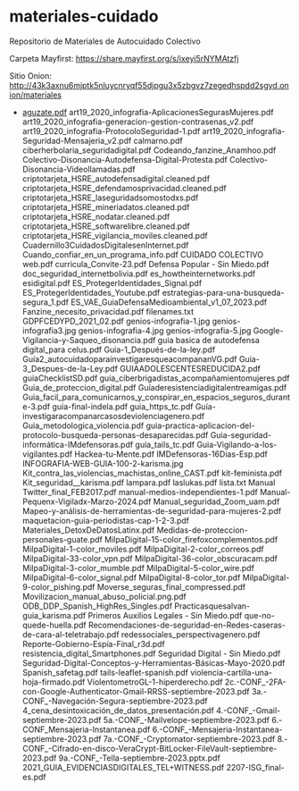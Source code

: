 # materiales-cuidado
Repositorio de Materiales de Autocuidado Colectivo

Carpeta Mayfirst: https://share.mayfirst.org/s/ixeyi5rNYMAtzfj

Sitio Onion: http://43k3axnu6mjptk5nluycnryqf55djpgu3x5zbgvz7zegedhspdd2sgyd.onion/materiales


* [aguzate.pdf](https://cacu.tech/guias/aguzate.pdf)
art19_2020_infografia-AplicacionesSegurasMujeres.pdf
art19_2020_infografia-generacion-gestion-contrasenas_v2.pdf
art19_2020_infografia-ProtocoloSeguridad-1.pdf
art19_2020_infografia-Seguridad-Mensajeria_v2.pdf
calmarno.pdf
ciberherbolaria_seguridadigital.pdf
Codeando_fanzine_Anamhoo.pdf
Colectivo-Disonancia-Autodefensa-Digital-Protesta.pdf
Colectivo-Disonancia-Videollamadas.pdf
criptotarjeta_HSRE_autodefensadigital.cleaned.pdf
criptotarjeta_HSRE_defendamosprivacidad.cleaned.pdf
criptotarjeta_HSRE_laseguridadsomostodxs.pdf
criptotarjeta_HSRE_mineriadatos.cleaned.pdf
criptotarjeta_HSRE_nodatar.cleaned.pdf
criptotarjeta_HSRE_softwarelibre.cleaned.pdf
criptotarjeta_HSRE_vigilancia_moviles.cleaned.pdf
Cuadernillo3CuidadosDigitalesenInternet.pdf
Cuando_confiar_en_un_programa_info.pdf
CUIDADO COLECTIVO web.pdf
curricula_Convite-23.pdf
Defensa Popular - Sin Miedo.pdf
doc_seguridad_internetbolivia.pdf
es_howtheinternetworks.pdf
esidigital.pdf
ES_ProtegerIdentidades_Signal.pdf
ES_ProtegerIdentidades_Youtube.pdf
estrategias-para-una-busqueda-segura_1.pdf
ES_VAE_GuiaDefensaMedioambiental_v1_07_2023.pdf
Fanzine_necesito_privacidad.pdf
filenames.txt
GDPFCEDYPD_2021_02.pdf
genios-infografia-1.jpg
genios-infografia3.jpg
genios-infografia-4.jpg
genios-infografia-5.jpg
Google-Vigilancia-y-Saqueo_disonancia.pdf
guia basica de autodefensa digital_para celus.pdf
Guia-1_Después-de-la-ley.pdf
Guía2_autocuidadoparainvestigaresqueacompananVG.pdf
Guia-3_Despues-de-la-Ley.pdf
GUIAADOLESCENTESREDUCIDA2.pdf
guiaChecklistSD.pdf
guia_ciberbrigadistas_acompañamientomujeres.pdf
Guia_de_proteccion_digital.pdf
Guíaderesistenciadigitalentreamigas.pdf
Guia_facil_para_comunicarnos_y_conspirar_en_espacios_seguros_durante-3.pdf
guia-final-indela.pdf
guia_https_tc.pdf
Guía-investigaracompanarcasosdeviolenciagenero.pdf
Guia_metodologica_violencia.pdf
guia-practica-aplicacion-del-protocolo-busqueda-personas-desaparecidas.pdf
Guia-seguridad-informática-IMdefensoras.pdf
guia_tails_tc.pdf
Guia-Vigilando-a-los-vigilantes.pdf
Hackea-tu-Mente.pdf
IMDefensoras-16Dias-Esp.pdf
INFOGRAFIA-WEB-GUIA-100-2-karisma.jpg
Kit_contra_las_violencias_machistas_online_CAST.pdf
kit-feminista.pdf
Kit_seguridad__karisma.pdf
lampara.pdf
laslukas.pdf
lista.txt
Manual Twitter_final_FEB2017.pdf
manual-medios-independientes-1.pdf
Manual-Pequenx-Vigiladx-Marzo-2024.pdf
Manual_seguridad_Zoom_uam.pdf
Mapeo-y-análisis-de-herramientas-de-seguridad-para-mujeres-2.pdf
maquetacion-guia-periodistas-cap-1-2-3.pdf
Materiales_DetoxDeDatosLatinx.pdf
Medidas-de-proteccion-personales-guate.pdf
MilpaDigital-15-color_firefoxcomplementos.pdf
MilpaDigital-1-color_moviles.pdf
MilpaDigital-2-color_correos.pdf
MilpaDigital-33-color_vpn.pdf
MilpaDigital-36-color_obscuracam.pdf
MilpaDigital-3-color_mumble.pdf
MilpaDigital-5-color_wire.pdf
MilpaDigital-6-color_signal.pdf
MilpaDigital-8-color_tor.pdf
MilpaDigital-9-color_pishing.pdf
Moverse_seguras_final_compressed.pdf
Movilizacion_manual_abuso_policial.png.pdf
ODB_DDP_Spanish_HighRes_Singles.pdf
Practicasquesalvan-guia_karisma.pdf
Primeros Auxilios Legales - Sin Miedo.pdf
que-no-quede-huella.pdf
Recomendaciones-de-seguridad-en-Redes-caseras-de-cara-al-teletrabajo.pdf
redessociales_perspectivagenero.pdf
Reporte-Gobierno-Espía-Final_r3d.pdf
resistencia_digital_Smartphones.pdf
Seguridad Digital - Sin Miedo.pdf
Seguridad-Digital-Conceptos-y-Herramientas-Básicas-Mayo-2020.pdf
Spanish_safetag.pdf
tails-leaflet-spanish.pdf
violencia-cartilla-una-hoja-firmado.pdf
ViolentometroGL-1-hiperderecho.pdf
2c.-CONF_-2FA-con-Google-Authenticator-Gmail-RRSS-septiembre-2023.pdf
3a.-CONF_-Navegación-Segura-septiembre-2023.pdf
4_cena_desintoxicación_de_datos_presentación.pdf
4.-CONF_-Gmail-septiembre-2023.pdf
5a.-CONF_-Mailvelope-septiembre-2023.pdf
6.-CONF_Mensajeria-Instantanea.pdf
6.-CONF_-Mensajeria-Instantanea-septiembre-2023.pdf
7a.-CONF_-Cryptomator-septiembre-2023.pdf
8.-CONF_-Cifrado-en-disco-VeraCrypt-BitLocker-FileVault-septiembre-2023.pdf
9a.-CONF_-Tella-septiembre-2023.pptx.pdf
2021_GUIA_EVIDENCIASDIGITALES_TEL+WITNESS.pdf
2207-ISG_final-es.pdf

